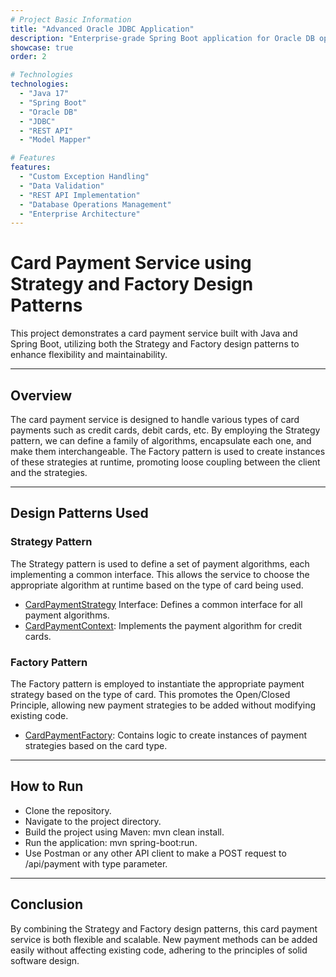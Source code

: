 ```yaml
---
# Project Basic Information
title: "Advanced Oracle JDBC Application"
description: "Enterprise-grade Spring Boot application for Oracle DB operations with JDBC, featuring comprehensive REST APIs and robust error handling"
showcase: true
order: 2

# Technologies
technologies:
  - "Java 17"
  - "Spring Boot"
  - "Oracle DB"
  - "JDBC"
  - "REST API"
  - "Model Mapper"

# Features
features:
  - "Custom Exception Handling"
  - "Data Validation"
  - "REST API Implementation"
  - "Database Operations Management"
  - "Enterprise Architecture"
---
```


# Card Payment Service using Strategy and Factory Design Patterns
This project demonstrates a card payment service built with Java and Spring Boot, utilizing both the Strategy and Factory design patterns to enhance flexibility and maintainability.

---

## Overview
The card payment service is designed to handle various types of card payments such as credit cards, debit cards, etc. By employing the Strategy pattern, we can define a family of algorithms, encapsulate each one, and make them interchangeable. The Factory pattern is used to create instances of these strategies at runtime, promoting loose coupling between the client and the strategies.

---

## Design Patterns Used
### Strategy Pattern
The Strategy pattern is used to define a set of payment algorithms, each implementing a common interface. This allows the service to choose the appropriate algorithm at runtime based on the type of card being used.

- [CardPaymentStrategy](src%2Fmain%2Fjava%2Fcom%2Fmemrevatan%2Fstrategyfactorypattern%2Fservice%2Fstrategy%2FCardPaymentStrategy.java) Interface: Defines a common interface for all payment algorithms.
- [CardPaymentContext](src%2Fmain%2Fjava%2Fcom%2Fmemrevatan%2Fstrategyfactorypattern%2Fservice%2Fstrategy%2FCardPaymentContext.java): Implements the payment algorithm for credit cards.
### Factory Pattern
The Factory pattern is employed to instantiate the appropriate payment strategy based on the type of card. This promotes the Open/Closed Principle, allowing new payment strategies to be added without modifying existing code.

- [CardPaymentFactory](src%2Fmain%2Fjava%2Fcom%2Fmemrevatan%2Fstrategyfactorypattern%2Fservice%2Ffactory%2FCardPaymentFactory.java): Contains logic to create instances of payment strategies based on the card type.

---

## How to Run
* Clone the repository.
* Navigate to the project directory.
* Build the project using Maven: mvn clean install.
* Run the application: mvn spring-boot:run.
* Use Postman or any other API client to make a POST request to /api/payment with type parameter.

---

## Conclusion
By combining the Strategy and Factory design patterns, this card payment service is both flexible and scalable. New payment methods can be added easily without affecting existing code, adhering to the principles of solid software design.

